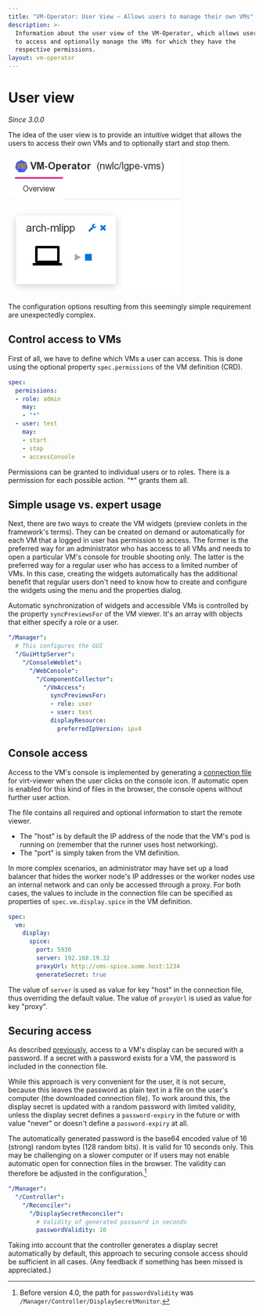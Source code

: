 ```yaml
---
title: "VM-Operator: User View — Allows users to manage their own VMs"
description: >-
  Information about the user view of the VM-Operator, which allows users
  to access and optionally manage the VMs for which they have the
  respective permissions.
layout: vm-operator
---
```


# User view

*Since 3.0.0*

The idea of the user view is to provide an intuitive widget that
allows the users to access their own VMs and to optionally start
and stop them.

![VM Access](VmAccess-preview.png)

The configuration options resulting from this seemingly simple
requirement are unexpectedly complex.

## Control access to VMs

First of all, we have to define which VMs a user can access. This
is done using the optional property `spec.permissions` of the
VM definition (CRD).

```yaml
spec:
  permissions:
  - role: admin
    may:
    - "*"
  - user: test
    may:
    - start
    - stop
    - accessConsole
```

Permissions can be granted to individual users or to roles. There
is a permission for each possible action. "*" grants them all.

## Simple usage vs. expert usage

Next, there are two ways to create the VM widgets (preview conlets
in the framework's terms). They can be created on demand or
automatically for each VM that a logged in user has permission to
access. The former is the preferred way for an administrator who
has access to all VMs and needs to open a particular VM's console
for trouble shooting only. The latter is the preferred way
for a regular user who has access to a limited number of VMs.
In this case, creating the widgets automatically has the additional
benefit that regular users don't need to know how to create and
configure the widgets using the menu and the properties dialog.

Automatic synchronization of widgets and accessible VMs is controlled
by the property `syncPreviewsFor` of the VM viewer. It's an array with
objects that either specify a role or a user.

```yaml
"/Manager":
  # This configures the GUI
  "/GuiHttpServer":
    "/ConsoleWeblet":
      "/WebConsole":
        "/ComponentCollector":
          "/VmAccess":
            syncPreviewsFor:
            - role: user
            - user: test
            displayResource:
              preferredIpVersion: ipv4
```

## Console access

Access to the VM's console is implemented by generating a
[connection file](https://manpages.debian.org/testing/virt-viewer/remote-viewer.1.en.html#CONNECTION_FILE)
for virt-viewer when the user clicks on
the console icon. If automatic open is enabled for this kind of
files in the browser, the console opens without further user action.

The file contains all required and optional information to start the
remote viewer.

  * The "host" is by default the IP address of the node that the
    VM's pod is running on (remember that the runner uses host
    networking).
  * The "port" is simply taken from the VM definition.

In more complex scenarios, an administrator may have set up a load
balancer that hides the worker node's IP addresses or the worker
nodes use an internal network and can only be accessed through a
proxy. For both cases, the values to include in the connection file
can be specified as properties of `spec.vm.display.spice` in the
VM definition.

```yaml
spec:
  vm:
    display:
      spice:
        port: 5930
        server: 192.168.19.32
        proxyUrl: http://vms-spice.some.host:1234
        generateSecret: true
```

The value of `server` is used as value for key "host" in the
connection file, thus overriding the default value. The
value of `proxyUrl` is used as value for key "proxy".

## Securing access

As described [previously](./controller.html#display-secretpassword),
access to a VM's display can be secured with a password. If a secret
with a password exists for a VM, the password is
included in the connection file.

While this approach is very convenient for the user, it is not
secure, because this leaves the password as plain text in a file on
the user's computer (the downloaded connection file). To work around
this, the display secret is updated with a random password with
limited validity, unless the display secret defines a `password-expiry`
in the future or with value "never" or doesn't define a
`password-expiry` at all.

The automatically generated password is the base64 encoded value
of 16 (strong) random bytes (128 random bits). It is valid for
10 seconds only. This may be challenging on a slower computer
or if users may not enable automatic open for connection files
in the browser. The validity can therefore be adjusted in the
configuration.[^oldPath]

```yaml
"/Manager":
  "/Controller":
    "/Reconciler":
      "/DisplaySecretReconciler":
        # Validity of generated password in seconds
        passwordValidity: 10
```

[^oldPath]: Before version 4.0, the path for `passwordValidity` was
  `/Manager/Controller/DisplaySecretMonitor`.

Taking into account that the controller generates a display
secret automatically by default, this approach to securing
console access should be sufficient in all cases. (Any feedback
if something has been missed is appreciated.)
